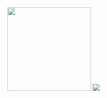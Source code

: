<img src="https://github-readme-streak-stats.herokuapp.com?user=annalhq&theme=blueberry-duo&hide_border=true" height="193px"/>

<img src="https://komarev.com/ghpvc/?username=annalhq&style=flat-square">
